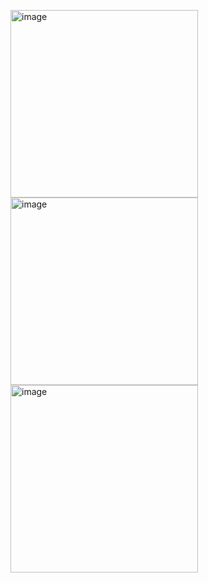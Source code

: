 
                                
<img width="300" height="300" alt="image" src="https://github.com/user-attachments/assets/25bbd223-7977-4d29-8ec1-31ecddbd2376" /><img width="300" height="300" alt="image" src="https://github.com/user-attachments/assets/b19babcf-d7ad-422b-963e-43791e5c227f" /><img width="300" height="300" alt="image" src="https://github.com/user-attachments/assets/45b38510-793e-4580-865b-3f64dda2eb15" />


